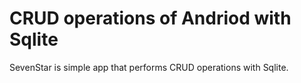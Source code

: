 # CRUD operations of Andriod with Sqlite
SevenStar is simple app that performs CRUD operations with Sqlite.
